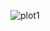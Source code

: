 ![plot1](https://cloud.githubusercontent.com/assets/7470511/3591980/2e8ced9a-0c6b-11e4-9c9e-d5e058a54e53.png)
